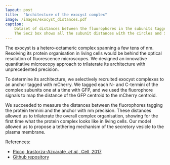 ```yaml
---
layout: post
title:  "Architecture of the exocyst complex"
image: /images/exocyst_distances.pdf
caption: 
    Dataset of distances between the fluorophores in the subunits tagged with GFP and anchor mCherry using the subunit on the y-axis (FRB tagged baits) to mediate the recruitment. Each box title indicates the subunit tagged with GFP.
    The Sec2 box shows all the subunit distances with the circles and Sec2-GFP distances with the filled dots. Error bars show the SE. 
---
```


The exocyst is a hetero-octameric complex spanning a few tens of nm. Resolving its protein organisation in living cells would be behind the optical resolution of fluorescence microscopes. We designed an innovative quantitative microscopy approach to trilaterate its architecture with unprecedented precision. 

To determine its architecture, we selectively recruited exocyst complexes to an anchor tagged with mCherry. We tagged each N- and C-termini of the complex subunits one at a time with GFP, and we used the fluorophore signals to map the distance of the GFP centroid to the mCherry centroid.

We succeeded to measure the distances between the fluorophores tagging the protein termini and the anchor with nm precision. These distances allowed us to trilaterate the overall complex organisation, showing for the first time what the protein complex looks like in living cells. Our model allowed us to propose a tethering mechanism of the secretory vesicle to the plasma membrane.

References:

- [Picco, Irastorza-Azcarate, *et al.*, Cell, 2017][cell]
- [Github repository][github-repo]

[cell]: https://www.cell.com/cell/fulltext/S0092-8674(17)30052-1
[github-repo]: https://github.com/apicco/exocyst_scripts/tree/master?tab=readme-ov-file#exocyst_scripts

